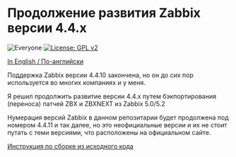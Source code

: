 # Продолжение развития Zabbix версии 4.4.x

![Everyone](https://github.com/CHERTS/zabbix_dbmon/workflows/LinuxTest/badge.svg)
[![License: GPL v2](https://img.shields.io/badge/License-GPLv2-blue.svg)](https://www.gnu.org/licenses/gpl-2.0)

[In English / По-английски](README.md)

Поддержка Zabbix версии 4.4.10 закончена, но он до сих пор используется во многих компаниях и у меня.<br>

Я решил продолжить развитие версии 4.4.x путем бэкпортирования (переноса) патчей ZBX и ZBXNEXT из Zabbix 5.0/5.2<br>

Нумерация версий Zabbix в данном репозитарии будет продолжена под номером 4.4.11 и так далее, но это неофициальные версии и их не стоит путать с теми версиями, что расположены на официальном сайте.<br>

[Инструкция по сборке из исходного кода](BUILD.ru.md)

